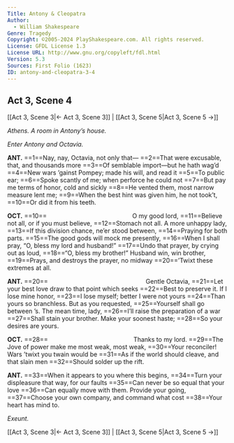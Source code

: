 ```yaml
---
Title: Antony & Cleopatra
Author: 
  - William Shakespeare
Genre: Tragedy
Copyright: ©2005-2024 PlayShakespeare.com. All rights reserved.
License: GFDL License 1.3
License URL: http://www.gnu.org/copyleft/fdl.html
Version: 5.3
Sources: First Folio (1623)
ID: antony-and-cleopatra-3-4
---
```


## Act 3, Scene 4
[[Act 3, Scene 3|← Act 3, Scene 3]] | [[Act 3, Scene 5|Act 3, Scene 5 →]]

*Athens. A room in Antony’s house.*

*Enter Antony and Octavia.*

**ANT.**
==1==Nay, nay, Octavia, not only that⁠—
==2==That were excusable, that, and thousands more
==3==Of semblable import—but he hath wag’d
==4==New wars ’gainst Pompey; made his will, and read it
==5==To public ear;
==6==Spoke scantly of me; when perforce he could not
==7==But pay me terms of honor, cold and sickly
==8==He vented them, most narrow measure lent me;
==9==When the best hint was given him, he not took’t,
==10==Or did it from his teeth.

**OCT.**
==10==              O my good lord,
==11==Believe not all, or if you must believe,
==12==Stomach not all. A more unhappy lady,
==13==If this division chance, ne’er stood between,
==14==Praying for both parts.
==15==The good gods will mock me presently,
==16==When I shall pray, “O, bless my lord and husband!”
==17==Undo that prayer, by crying out as loud,
==18==“O, bless my brother!” Husband win, win brother,
==19==Prays, and destroys the prayer, no midway
==20==’Twixt these extremes at all.

**ANT.**
==20==                Gentle Octavia,
==21==Let your best love draw to that point which seeks
==22==Best to preserve it. If I lose mine honor,
==23==I lose myself; better I were not yours
==24==Than yours so branchless. But as you requested,
==25==Yourself shall go between ’s. The mean time, lady,
==26==I’ll raise the preparation of a war
==27==Shall stain your brother. Make your soonest haste;
==28==So your desires are yours.

**OCT.**
==28==              Thanks to my lord.
==29==The Jove of power make me most weak, most weak,
==30==Your reconciler! Wars ’twixt you twain would be
==31==As if the world should cleave, and that slain men
==32==Should solder up the rift.

**ANT.**
==33==When it appears to you where this begins,
==34==Turn your displeasure that way, for our faults
==35==Can never be so equal that your love
==36==Can equally move with them. Provide your going,
==37==Choose your own company, and command what cost
==38==Your heart has mind to.

*Exeunt.*

[[Act 3, Scene 3|← Act 3, Scene 3]] | [[Act 3, Scene 5|Act 3, Scene 5 →]]